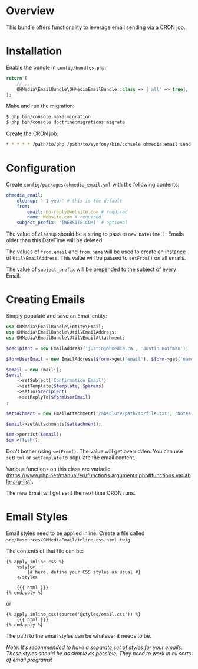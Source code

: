 # Overview

This bundle offers functionality to leverage email sending via a CRON job.

# Installation

Enable the bundle in `config/bundles.php`:

```php
return [
    // ...
    OHMedia\EmailBundle\OHMediaEmailBundle::class => ['all' => true],
];
```

Make and run the migration:

```bash
$ php bin/console make:migration
$ php bin/console doctrine:migrations:migrate
```

Create the CRON job:

```bash
* * * * * /path/to/php /path/to/symfony/bin/console ohmedia:email:send
```

# Configuration

Create `config/packages/ohmedia_email.yml` with the following contents:

```yaml
ohmedia_email:
    cleanup: '-1 year' # this is the default
    from:
        email: no-reply@website.com # required
        name: Website.com # required
    subject_prefix: '[WEBSITE.COM]' # optional
```

The value of `cleanup` should be a string to pass to `new DateTime()`. Emails
older than this DateTime will be deleted.

The values of `from.email` and `from.name` will be used to create an instance of
`Util\EmailAddress`. This value will be passed to `setFrom()` on all emails.

The value of `subject_prefix` will be prepended to the subject of every Email.

# Creating Emails

Simply populate and save an Email entity:

```php
use OHMedia\EmailBundle\Entity\Email;
use OHMedia\EmailBundle\Util\EmailAddress;
use OHMedia\EmailBundle\Util\EmailAttachment;

$recipient = new EmailAddress('justin@ohmedia.ca', 'Justin Hoffman');

$formUserEmail = new EmailAddress($form->get('email'), $form->get('name'));

$email = new Email();
$email
    ->setSubject('Confirmation Email')
    ->setTemplate($template, $params)
    ->setTo($recipient)
    ->setReplyTo($formUserEmail)
;

$attachment = new EmailAttachment('/absolute/path/to/file.txt', 'Notes');

$email->setAttachments($attachment);

$em->persist($email);
$em->flush();
```

Don't bother using `setFrom()`. The value will get overridden. You can use
`setHtml` or `setTemplate` to populate the email content.

Various functions on this class are variadic (https://www.php.net/manual/en/functions.arguments.php#functions.variable-arg-list).

The new Email will get sent the next time CRON runs.

# Email Styles

Email styles need to be applied inline. Create a file called
`src/Resources/OHMediaEmail/inline-css.html.twig`.

The contents of that file can be:

```twig
{% apply inline_css %}
    <style>
        {# here, define your CSS styles as usual #}
    </style>

    {{{ html }}}
{% endapply %}
```

or 

```twig
{% apply inline_css(source('@styles/email.css')) %}
    {{{ html }}}
{% endapply %}
```

The path to the email styles can be whatever it needs to be.

_*Note:* It's recommended to have a separate set of styles for your emails. These
styles should be as simple as possible. They need to work in all sorts of email
programs!_
